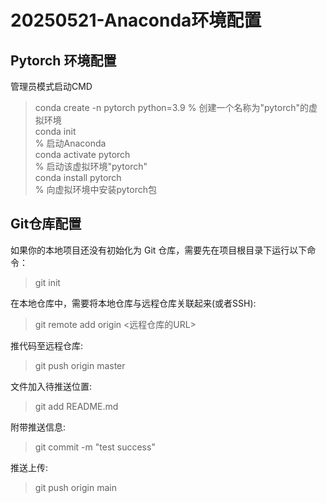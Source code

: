 # 20250521-Anaconda环境配置  

## Pytorch 环境配置  

管理员模式启动CMD  

> conda create -n pytorch python=3.9
> % 创建一个名称为"pytorch"的虚拟环境  
> conda init  
> % 启动Anaconda  
> conda activate pytorch  
> % 启动该虚拟环境"pytorch"  
> conda install pytorch  
> % 向虚拟环境中安装pytorch包  

## Git仓库配置

如果你的本地项目还没有初始化为 Git 仓库，需要先在项目根目录下运行以下命令：  
> git init

在本地仓库中，需要将本地仓库与远程仓库关联起来(或者SSH):  
> git remote add origin <远程仓库的URL>  

推代码至远程仓库:  
> git push origin master

文件加入待推送位置:
> git add README.md  

附带推送信息:
> git commit -m "test success"

推送上传:
> git push origin main  
